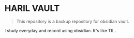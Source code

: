 # HARIL VAULT

> This repository is a backup repository for obsidian vault.

I study everyday and record using obsidian. It's like TIL.

